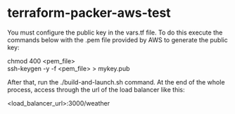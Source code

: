 # terraform-packer-aws-test

You must configure the public key in the vars.tf file. To do this execute the commands below with the .pem file provided by AWS to generate the public key:


chmod 400 <pem_file> <br/>
ssh-keygen -y -f <pem_file> > mykey.pub <br/>


After that, run the ./build-and-launch.sh command.
At the end of the whole process, access through the url of the load balancer like this: 


<load_balancer_url>:3000/weather
